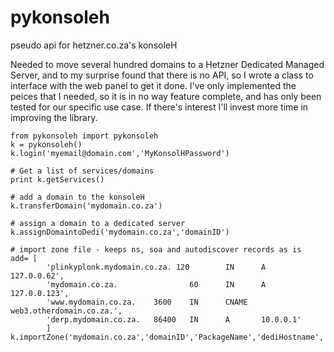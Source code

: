 # pykonsoleh
pseudo api for hetzner.co.za's konsoleH 

Needed to move several hundred domains to a Hetzner Dedicated Managed Server, and to my surprise found that there is no API, so I wrote a class to interface with the web panel to get it done. I've only implemented the peices that I needed, so it is in no way feature complete, and has only been tested for our specific use case. If there's interest I'll invest more time in improving the library.

```
from pykonsoleh import pykonsoleh
k = pykonsoleh()
k.login('myemail@domain.com','MyKonsolHPassword')

# Get a list of services/domains
print k.getServices()

# add a domain to the konsoleH
k.transferDomain('mydomain.co.za')

# assign a domain to a dedicated server
k.assignDomaintoDedi('mydomain.co.za','domainID')

# import zone file - keeps ns, soa and autodiscover records as is
add= [
        'plinkyplonk.mydomain.co.za. 120        IN      A       127.0.0.62',
        'mydomain.co.za.                60      IN      A       127.0.0.123',
        'www.mydomain.co.za.    3600    IN      CNAME   web3.otherdomain.co.za.',
        'derp.mydomain.co.za.   86400   IN      A       10.0.0.1'
        ]
k.importZone('mydomain.co.za','domainID','PackageName','dediHostname','dediID',add=add)
```

